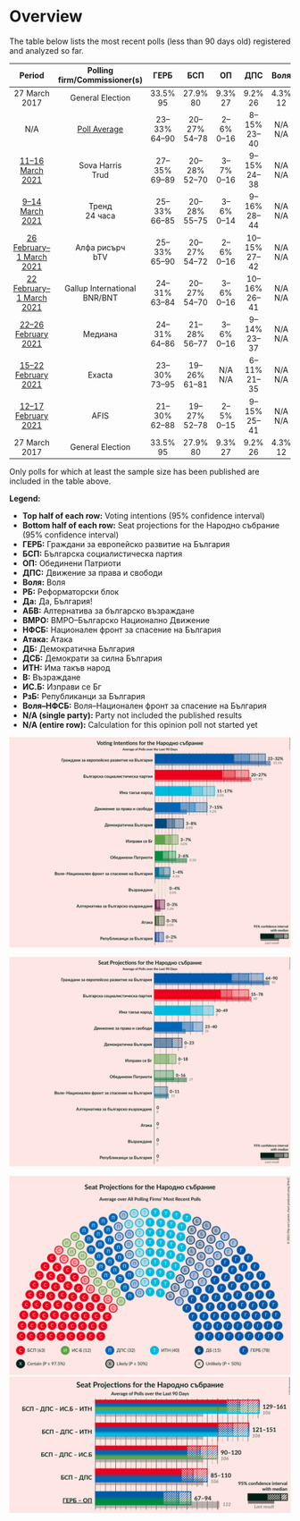 # Overview

The table below lists the most recent polls (less than 90 days old) registered and analyzed so far.

| Period     | Polling firm/Commissioner(s) | ГЕРБ | БСП | ОП | ДПС | Воля | РБ | Да | АБВ | ВМРО | НФСБ | Атака | ДБ | ДСБ | ИТН | В | ИС.Б | РзБ | Воля–НФСБ |
|:----------:|:----------------------------:|:--:|:--:|:--:|:--:|:--:|:--:|:--:|:--:|:--:|:--:|:--:|:--:|:--:|:--:|:--:|:--:|:--:|:--:|
| 27 March 2017 | General Election | 33.5% <br> 95 | 27.9% <br> 80 | 9.3% <br> 27 | 9.2% <br> 26 | 4.3% <br> 12 | 3.1% <br> 0 | 3.0% <br> 0 | 1.6% <br> 0 | 0.0% <br> 0 | 0.0% <br> 0 | 0.0% <br> 0 | 0.0% <br> 0 | 0.0% <br> 0 | 0.0% <br> 0 | 0.0% <br> 0 | 0.0% <br> 0 | 0.0% <br> 0 | 4.3% <br> 12 |
| N/A | [Poll Average](average.html) | 23–33% <br> 64–90 | 20–27% <br> 54–78 | 2–6% <br> 0–16 | 8–15% <br> 23–40 | N/A <br> N/A | N/A <br> N/A | N/A <br> N/A | 0–3% <br> 0 | N/A <br> N/A | N/A <br> N/A | 0–3% <br> 0 | 3–8% <br> 0–23 | N/A <br> N/A | 10–17% <br> 28–49 | 0–3% <br> 0 | 3–7% <br> 0–18 | 0–3% <br> 0 | 1–4% <br> 0–11 |
| [11–16 March 2021](2021-03-16-SovaHarris.html) | Sova Harris <br> Trud | 27–35% <br> 69–89 | 20–28% <br> 52–70 | 3–7% <br> 0–16 | 9–15% <br> 24–38 | N/A <br> N/A | N/A <br> N/A | N/A <br> N/A | 1–3% <br> 0 | N/A <br> N/A | N/A <br> N/A | 0–1% <br> 0 | 4–8% <br> 0–20 | N/A <br> N/A | 9–15% <br> 25–38 | 0–2% <br> 0 | 3–7% <br> 0–17 | 1–3% <br> 0 | 1–4% <br> 0–11 |
| [9–14 March 2021](2021-03-14-Тренд.html) | Тренд <br> 24 часа | 25–33% <br> 66–85 | 20–28% <br> 55–75 | 3–6% <br> 0–14 | 9–16% <br> 28–44 | N/A <br> N/A | N/A <br> N/A | N/A <br> N/A | 0–3% <br> 0 | N/A <br> N/A | N/A <br> N/A | 0–2% <br> 0 | 4–9% <br> 13–22 | N/A <br> N/A | 10–16% <br> 29–38 | 0–3% <br> 0 | 3–6% <br> 0–16 | 0–2% <br> 0 | 1–4% <br> 0–10 |
| [26 February–1 March 2021](2021-03-01-Алфарисърч.html) | Алфа рисърч <br> bTV | 25–33% <br> 65–90 | 20–27% <br> 54–72 | 2–6% <br> 0–16 | 10–15% <br> 27–42 | N/A <br> N/A | N/A <br> N/A | N/A <br> N/A | 0–2% <br> 0 | N/A <br> N/A | N/A <br> N/A | 0–2% <br> 0 | 4–8% <br> 12–21 | N/A <br> N/A | 11–17% <br> 31–44 | 0–2% <br> 0 | 3–7% <br> 0–19 | 0–2% <br> 0 | 1–3% <br> 0 |
| [22 February–1 March 2021](2021-03-01-GallupInternational.html) | Gallup International <br> BNR/BNT | 24–31% <br> 63–84 | 20–27% <br> 54–70 | 3–6% <br> 0–16 | 10–16% <br> 26–41 | N/A <br> N/A | N/A <br> N/A | N/A <br> N/A | 0–2% <br> 0 | N/A <br> N/A | N/A <br> N/A | 0–2% <br> 0 | 5–9% <br> 12–24 | N/A <br> N/A | 11–16% <br> 29–45 | 1–3% <br> 0 | 3–7% <br> 0–18 | 0–2% <br> 0 | 2–4% <br> 0–11 |
| [22–26 February 2021](2021-02-26-Медиана.html) | Медиана | 24–31% <br> 64–86 | 21–28% <br> 56–77 | 3–6% <br> 0–16 | 9–14% <br> 23–37 | N/A <br> N/A | N/A <br> N/A | N/A <br> N/A | 1–3% <br> 0 | N/A <br> N/A | N/A <br> N/A | N/A <br> N/A | 3–6% <br> 0–16 | N/A <br> N/A | 12–18% <br> 33–50 | N/A <br> N/A | 4–7% <br> 0–19 | N/A <br> N/A | 2–5% <br> 0–13 |
| [15–22 February 2021](2021-02-22-Exacta.html) | Exacta | 23–30% <br> 73–95 | 19–26% <br> 61–81 | N/A <br> N/A | 6–11% <br> 21–35 | N/A <br> N/A | N/A <br> N/A | N/A <br> N/A | N/A <br> N/A | N/A <br> N/A | N/A <br> N/A | N/A <br> N/A | 4–7% <br> 0–23 | N/A <br> N/A | 11–16% <br> 35–52 | N/A <br> N/A | N/A <br> N/A | N/A <br> N/A | N/A <br> N/A |
| [12–17 February 2021](2021-02-17-AFIS.html) | AFIS | 21–30% <br> 62–88 | 19–27% <br> 52–78 | 2–5% <br> 0–15 | 9–15% <br> 25–41 | N/A <br> N/A | N/A <br> N/A | N/A <br> N/A | 1–3% <br> 0 | N/A <br> N/A | N/A <br> N/A | 1–3% <br> 0 | 4–8% <br> 0–25 | N/A <br> N/A | 11–18% <br> 32–51 | 1–4% <br> 0–12 | 3–6% <br> 0–18 | 1–3% <br> 0 | 1–4% <br> 0 |
| 27 March 2017 | General Election | 33.5% <br> 95 | 27.9% <br> 80 | 9.3% <br> 27 | 9.2% <br> 26 | 4.3% <br> 12 | 3.1% <br> 0 | 3.0% <br> 0 | 1.6% <br> 0 | 0.0% <br> 0 | 0.0% <br> 0 | 0.0% <br> 0 | 0.0% <br> 0 | 0.0% <br> 0 | 0.0% <br> 0 | 0.0% <br> 0 | 0.0% <br> 0 | 0.0% <br> 0 | 4.3% <br> 12 |

Only polls for which at least the sample size has been published are included in the table above.

**Legend:**
+ **Top half of each row:** Voting intentions (95% confidence interval)
+ **Bottom half of each row:** Seat projections for the Народно събрание (95% confidence interval)
+ **ГЕРБ:** Граждани за европейско развитие на България
+ **БСП:** Българска социалистическа партия
+ **ОП:** Обединени Патриоти
+ **ДПС:** Движение за права и свободи
+ **Воля:** Воля
+ **РБ:** Реформаторски блок
+ **Да:** Да, България!
+ **АБВ:** Алтернатива за българско възраждане
+ **ВМРО:** ВМРО–Българско Национално Движение
+ **НФСБ:** Национален фронт за спасение на България
+ **Атака:** Атака
+ **ДБ:** Демократична България
+ **ДСБ:** Демократи за силна България
+ **ИТН:** Има такъв народ
+ **В:** Възраждане
+ **ИС.Б:** Изправи се Бг
+ **РзБ:** Републиканци за България
+ **Воля–НФСБ:** Воля–Национален фронт за спасение на България
+ **N/A (single party):** Party not included the published results
+ **N/A (entire row):** Calculation for this opinion poll not started yet


![Graph with voting intentions not yet produced](average.png "Voting Intentions")

![Graph with seats not yet produced](average-seats.png "Seats")

![Graph with seating plan not yet produced](average-seating-plan.png "Seating Plan")
![Graph with coalitions seats not yet produced](average-coalitions-seats.png "Coalitions Seats")
